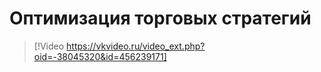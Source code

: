 # Оптимизация торговых стратегий

> [!Video https://vkvideo.ru/video_ext.php?oid=-38045320&id=456239171]
